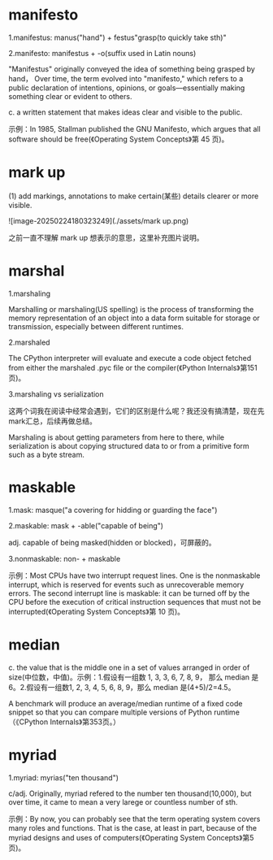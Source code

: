 # manifesto

1.manifestus: manus("hand") + festus"grasp(to quickly take sth)"

2.manifesto: manifestus + -o(suffix used in Latin nouns)

"Manifestus" originally conveyed the idea of something being grasped by hand， Over time, the term evolved into "manifesto," which refers to a public declaration of intentions, opinions, or goals—essentially making something clear or evident to others.

c. a written statement that makes ideas clear and visible to the public.

示例：In 1985, Stallman published the GNU Manifesto, which argues that all software should be free(《Operating System Concepts》第 45 页)。

# mark up 

(1) add markings, annotations to make certain(某些) details clearer or more visible.

![image-20250224180323249](./assets/mark up.png)

之前一直不理解 mark up 想表示的意思，这里补充图片说明。

# marshal

1.marshaling

Marshalling or marshaling(US spelling) is the process of transforming the memory representation of an object into a data form suitable for storage or transmission, especially between different runtimes.

2.marshaled

The CPython interpreter will evaluate and execute a code object fetched from either the marshaled .pyc file or the compiler(《Python Internals》第151页)。

3.marshaling vs serialization

这两个词我在阅读中经常会遇到，它们的区别是什么呢？我还没有搞清楚，现在先mark汇总，后续再做总结。

Marshaling is about getting parameters from here to there, while serialization is about copying structured data to or from a primitive form such as a byte stream. 

# maskable

1.mask: masque("a covering for hidding or guarding the face")

2.maskable: mask + -able("capable of being")

adj. capable of being masked(hidden or blocked)，可屏蔽的。

3.nonmaskable: non- + maskable

示例：Most CPUs have two interrupt request lines. One is the nonmaskable interrupt, which is reserved for events such as unrecoverable memory errors. The second interrupt line is maskable: it can be turned off by the CPU before the execution of critical instruction sequences that must not be interrupted(《Operating System Concepts》第 10 页)。

# median

c. the value that is the middle one in a set of values arranged in order of size(中位数，中值)。示例：1.假设有一组数 1, 3, 3, 6, 7, 8, 9， 那么 median 是6。2.假设有一组数1, 2, 3, 4, 5, 6, 8, 9，那么 median 是(4+5)/2=4.5。

A benchmark will produce an average/median runtime of a fixed code snippet so that you can compare multiple versions of Python runtime（《CPython Internals》第353页。）

# myriad

1.myriad: myrias("ten thousand")

c/adj. Originally, myriad refered to the number ten thousand(10,000), but over time, it came to mean a very larege or countless number of sth.

示例：By now, you can probably see that the term operating system covers many roles and functions. That is the case, at least in part, because of the myriad designs and uses of computers(《Operating System Concepts》第5页)。

